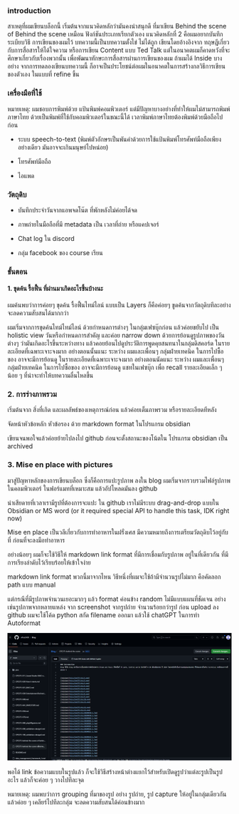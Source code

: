 ### introduction
สาเหตุที่ผมเขียนบล็อกนี้ เริ่มต้นจากแนวคิดหลักว่ามันคงน่าสนุกดี ที่มาเขียน Behind the scene of Behind the scene เหมือน ฟังก์ชันประเภทเรียกตัวเอง 
แนวคิดหลักที่ 2 คือผมอยากบันทึก ระเบียบวิธี การเขียนของผมไว้ บทความนี้เป็นบทความตั้งไข่ ไม่ได้ถูก เขียนโดยอ้างอิงจาก ทฤษฎีเกี่ยวกับการสื่อสารให้ได้ใจความ หรือการเขียน Content แบบ Ted Talk แต่ในอนาคตผมก็คาดหวังที่จะศึกษาเกี่ยวกับเรื่องพวกนั้น เพื่อพัฒนาทักษะการสื่อสารผ่านการเขียนของผม
ถ้าผมได้ Inside บางอย่าง จากการทดลองเขียนบทความนี้ ก็อาจเป็นประโยชน์ต่อผมในอนาคตในการสร้างกลวิธีการเขียนของตัวเอง ในแบบที่ refine ขึ้น

### เครื่องมือที่ใช้
หมายเหตุ: ผมชอบการพิมพ์ด้วย แป้นพิมพ์คอมพิวเตอร์ แต่มีปัญหาบางอย่างที่ทำให้ผมไม่สามารถพิมพ์ภาษาไทย ด้วยเป็นพิมพ์ที่ใช้กับคอมพิวเตอร์ในขณะนี้ได้ เวลาพิมพ์ภาษาไทยต้องพิมพ์ด้วยมือถือไปก่อน

- ระบบ speech-to-text
(พิมพ์ตัวอักษรเป็นพันคำด้วยการใช้แป้นพิมพ์โทรศัพท์มือถือเพียงอย่างเดียว มันอาจจะเกินมนุษย์ไปหน่อย)

- โทรศัพท์มือถือ

- ไอแพด

### วัตถุดิบ
- บันทึกประจำวันจากแอพจดโน๊ต ที่พักหลังไม่ค่อยได้จด

- ภาพถ่ายในมือถือที่มี metadata เป็น เวลาที่ถ่าย หรือแคปเจอร์

- Chat log ใน discord

- กลุ่ม facebook ของ course เรียน

### ขั้นตอน 
#### 1. ขุดค้น รื้อฟื้น ที่ผ่านมาเกิดอะไรขึ้นบ้างนะ
ผมค้นพบว่าการค่อยๆ ขุดค้น รื้อฟื้นไทม์ไลน์
แบบเป็น Layers ก็คือค่อยๆ ขูดค้นจากวัตถุดิบทีละอย่าง จะลดความสับสนได้มากกว่า 

ผมเริ่มจากการขุดค้นไทม์ไทม์ไลน์ ด้วยกำหนดการต่างๆ ในกลุ่มเฟซบุ๊กก่อน แล้วค่อยขยับไป เป็น holistic view วันหรือกำหนดการสำคัญ และค่อย narrow down ด้วยการย้อนดูรูปภาพของวันต่างๆ ว่ามันเกิดอะไรขึ้นระหว่างทาง แล้วคอยย้อนไปดูประวัติการพูดคุยสนทนาในกลุ่มดิสคอร์ด
ในรายละเอียดที่เฉพาะเจาะจงมาก อย่างตอนนั้นแนะ ระหว่าง ผมและเพื่อนๆ กลุ่มฝ่ายเทคนิค ในการไปซื้อของ อาจจะมีการย้อนดู
ในรายละเอียดที่เฉพาะเจาะจงมาก อย่างตอนนัดแนะ ระหว่าง ผมและเพื่อนๆ กลุ่มฝ่ายเทคนิค ในการไปซื้อของ อาจจะมีการย้อนดู
 แชทในเฟซบุ๊ก เพื่อ recall รายละเอียดเล็ก ๆ น้อย ๆ ที่น่าจะทำให้บทความลื่นไหลขึ้น

### 2. การร่างภาพรวม 
เริ่มต้นจาก สิ่งที่เกิด และผลลัพธ์ของเหตุการณ์ก่อน แล้วค่อยเต็มภาพรวม หรือรายละเอียดทีหลัง

จัดหน้าหัวข้อหลัก หัวข้อรอง ด้วย markdown format ในโปรแกรม obsidian

เขียนจนพอใจแล้วค่อยย้ายไปลงไป github ก่อนจะตั้งสถานะของโน้ตใน โปรแกรม obsidian เป็น archived

### 3. Mise en place with pictures 
มาสู่ปัญหาหลักของการเขียนบล็อก ซึ่งก็คือการแปะรูปภาพ ลงใน blog ผมเริ่มจากรวบรวมไฟล์รูปภาพ ในคอมพิวเตอร์ ในฟอร์แมทที่เหมาะสม แล้วอัปโหลดมันลง github

น่าเสียดายที่เวลาเรามีรูปที่ต้องการจะแปะ ใน github เราไม่มีระบบ drag-and-drop
แบบใน Obsidian or MS word (or it required special API to handle this task, IDK right now)   

Mise en place เป็นวลีเกี่ยวกับการทำอาหารในฝรั่งเศส มีความหมายถึงการเตรียมวัตถุดิบไว้อยู่กับที่ ก่อนที่จะลงมือทำอาหาร   

อย่างน้อยๆ ผมก็จะใช้วิธีให้ markdown link format ที่มีการเชื่อมกับรูปภาพ อยู่ในที่เดียวกัน ที่มีการเรียงลำดับไว้เรียบร้อยให้เข้าใจง่าย

 markdown link format พวกนี้มาจากไหน วิธีหนึ่งที่ผมจะใช้ถ้ามีจำนวนรูปไม่มาก คือคัดลอก path แบบ manual

แต่กรณีที่มีรูปภาพจำนวนเยอะมากๆ แล้ว format ค่อนข้าง random ไม่มีแบบแผนที่ชัดเจน อย่างเช่นรูปภาพจากหลายแหล่ง จาก screenshot จากรูปถ่าย จำนวนร้อยกว่ารูป
ก่อน upload ลง github ผมจะใช้โค้ด python สกัด filename ออกมา
แล้วใช้ chatGPT ในการทำ Autoformat

![picture](pics/Cpe375-btsobts/2.png)

พอได้ link ข้อความแบบในรูปแล้ว ก็จะใช้วิธีสร้างหน้าต่างแยกไว้สำหรับเปิดดูรูปว่าแต่ละรูปเป็นรูปอะไร แล้วก็จะค่อย ๆ วางไปทีละจุด

หมายเหตุ: ผมพบว่าการ grouping ที่มาของรูป อย่าง รูปถ่าย, รูป capture ให้อยู่ในกลุ่มเดียวกัน แล้วค่อย ๆ เคลียร์ไปทีละกลุ่ม จะลดความสับสนได้ค่อนข้างมาก

